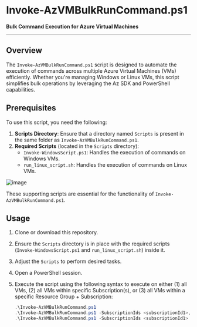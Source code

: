 # Invoke-AzVMBulkRunCommand.ps1  
**Bulk Command Execution for Azure Virtual Machines**  

---

## Overview  
The `Invoke-AzVMBulkRunCommand.ps1` script is designed to automate the execution of commands across multiple Azure Virtual Machines (VMs) efficiently. Whether you're managing Windows or Linux VMs, this script simplifies bulk operations by leveraging the Az SDK and PowerShell capabilities.  

## Prerequisites  
To use this script, you need the following:  

1. **Scripts Directory**: Ensure that a directory named `Scripts` is present in the same folder as `Invoke-AzVMBulkRunCommand.ps1`.  
2. **Required Scripts** (located in the `Scripts` directory):  
   - `Invoke-WindowsScript.ps1`: Handles the execution of commands on Windows VMs.  
   - `run_linux_script.sh`: Handles the execution of commands on Linux VMs.
  
![image](https://github.com/user-attachments/assets/0e0916c7-aff5-4f6a-a0f8-8ff0c391c3db)


These supporting scripts are essential for the functionality of `Invoke-AzVMBulkRunCommand.ps1`.  

## Usage  
1. Clone or download this repository.  
2. Ensure the `Scripts` directory is in place with the required scripts (`Invoke-WindowsScript.ps1` and `run_linux_script.sh`) inside it.  
3. Adjust the `Scripts` to perform desired tasks.
4. Open a PowerShell session.  
5. Execute the script using the following syntax to execute on either (1) all VMs, (2) all VMs within specific Subscription(s), or (3) all VMs within a specific Resource Group + Subscription:  

   ```powershell
   .\Invoke-AzVMBulkRunCommand.ps1
   .\Invoke-AzVMBulkRunCommand.ps1 -SubscriptionIds <subscriptionId1>,<subscriptionId2>
   .\Invoke-AzVMBulkRunCommand.ps1 -SubscriptionIds <subscriptionId1> -ResourceGroup <resourceGroup>
   ```
